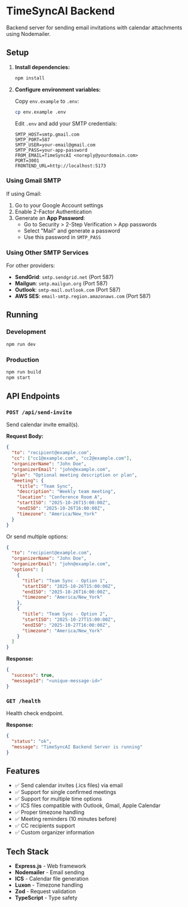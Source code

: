# TimeSyncAI Backend

Backend server for sending email invitations with calendar attachments using Nodemailer.

## Setup

1. **Install dependencies:**
   ```bash
   npm install
   ```

2. **Configure environment variables:**
   
   Copy `env.example` to `.env`:
   ```bash
   cp env.example .env
   ```

   Edit `.env` and add your SMTP credentials:
   ```env
   SMTP_HOST=smtp.gmail.com
   SMTP_PORT=587
   SMTP_USER=your-email@gmail.com
   SMTP_PASS=your-app-password
   FROM_EMAIL=TimeSyncAI <noreply@yourdomain.com>
   PORT=3001
   FRONTEND_URL=http://localhost:5173
   ```

### Using Gmail SMTP

If using Gmail:
1. Go to your Google Account settings
2. Enable 2-Factor Authentication
3. Generate an **App Password**:
   - Go to Security > 2-Step Verification > App passwords
   - Select "Mail" and generate a password
   - Use this password in `SMTP_PASS`

### Using Other SMTP Services

For other providers:
- **SendGrid**: `smtp.sendgrid.net` (Port 587)
- **Mailgun**: `smtp.mailgun.org` (Port 587)
- **Outlook**: `smtp-mail.outlook.com` (Port 587)
- **AWS SES**: `email-smtp.region.amazonaws.com` (Port 587)

## Running

### Development
```bash
npm run dev
```

### Production
```bash
npm run build
npm start
```

## API Endpoints

### `POST /api/send-invite`

Send calendar invite email(s).

**Request Body:**
```json
{
  "to": "recipient@example.com",
  "cc": ["cc1@example.com", "cc2@example.com"],
  "organizerName": "John Doe",
  "organizerEmail": "john@example.com",
  "plan": "Optional meeting description or plan",
  "meeting": {
    "title": "Team Sync",
    "description": "Weekly team meeting",
    "location": "Conference Room A",
    "startISO": "2025-10-26T15:00:00Z",
    "endISO": "2025-10-26T16:00:00Z",
    "timezone": "America/New_York"
  }
}
```

Or send multiple options:
```json
{
  "to": "recipient@example.com",
  "organizerName": "John Doe",
  "organizerEmail": "john@example.com",
  "options": [
    {
      "title": "Team Sync - Option 1",
      "startISO": "2025-10-26T15:00:00Z",
      "endISO": "2025-10-26T16:00:00Z",
      "timezone": "America/New_York"
    },
    {
      "title": "Team Sync - Option 2",
      "startISO": "2025-10-27T15:00:00Z",
      "endISO": "2025-10-27T16:00:00Z",
      "timezone": "America/New_York"
    }
  ]
}
```

**Response:**
```json
{
  "success": true,
  "messageId": "<unique-message-id>"
}
```

### `GET /health`

Health check endpoint.

**Response:**
```json
{
  "status": "ok",
  "message": "TimeSyncAI Backend Server is running"
}
```

## Features

- ✅ Send calendar invites (.ics files) via email
- ✅ Support for single confirmed meetings
- ✅ Support for multiple time options
- ✅ ICS files compatible with Outlook, Gmail, Apple Calendar
- ✅ Proper timezone handling
- ✅ Meeting reminders (10 minutes before)
- ✅ CC recipients support
- ✅ Custom organizer information

## Tech Stack

- **Express.js** - Web framework
- **Nodemailer** - Email sending
- **ICS** - Calendar file generation
- **Luxon** - Timezone handling
- **Zod** - Request validation
- **TypeScript** - Type safety

